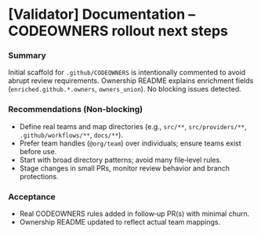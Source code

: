 # [Validator] Documentation – CODEOWNERS rollout next steps

### Summary
Initial scaffold for `.github/CODEOWNERS` is intentionally commented to avoid abrupt review requirements. Ownership README explains enrichment fields (`enriched.github.*.owners`, `owners_union`). No blocking issues detected.

### Recommendations (Non‑blocking)
- Define real teams and map directories (e.g., `src/**`, `src/providers/**`, `.github/workflows/**`, `docs/**`).
- Prefer team handles (`@org/team`) over individuals; ensure teams exist before use.
- Start with broad directory patterns; avoid many file‑level rules.
- Stage changes in small PRs, monitor review behavior and branch protections.

### Acceptance
- Real CODEOWNERS rules added in follow‑up PR(s) with minimal churn.
- Ownership README updated to reflect actual team mappings.
